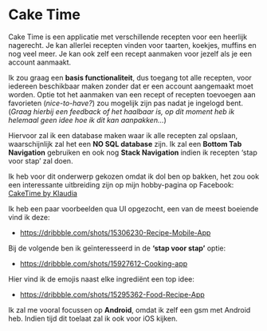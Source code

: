 <h1><b>Cake Time</b></h1>

<p>Cake Time is een applicatie met verschillende recepten voor een heerlijk nagerecht. Je kan allerlei recepten vinden voor taarten, koekjes, muffins en nog veel meer. Je kan ook zelf een recept aanmaken voor jezelf als je een account aanmaakt. 

Ik zou graag een <b>basis functionaliteit</b>, dus toegang tot alle recepten, voor iedereen beschikbaar maken zonder dat er een account aangemaakt moet worden. Optie tot het aanmaken van een recept of recepten toevoegen aan favorieten (<i>nice-to-have?</i>) zou mogelijk zijn pas nadat je ingelogd bent. (<i>Graag hierbij een feedback of het haalbaar is, op dit moment heb ik helemaal geen idee hoe ik dit kan aanpakken…</i>) </p>

<p>Hiervoor zal ik een database maken waar ik alle recepten zal opslaan, waarschijnlijk zal het een <b>NO SQL database</b> zijn.  Ik zal een <b>Bottom Tab Navigation</b> gebruiken en ook nog <b>Stack Navigation</b> indien ik recepten ‘stap voor stap’ zal doen. </p>

<p>Ik heb voor dit onderwerp gekozen omdat ik dol ben op bakken, het zou ook een interessante uitbreiding zijn op mijn hobby-pagina op Facebook: <a href="https://www.facebook.com/CakeTime-by-Klaudia-101815985445170/">CakeTime by Klaudia</a></p>

<p>Ik heb een paar voorbeelden qua UI opgezocht, een van de meest boeiende vind ik deze:

- https://dribbble.com/shots/15306230-Recipe-Mobile-App 

Bij de volgende ben ik geïnteresseerd in de <b>‘stap voor stap’</b> optie:  
- https://dribbble.com/shots/15927612-Cooking-app 

Hier vind ik de emojis naast elke ingrediënt een top idee: 
- https://dribbble.com/shots/15295362-Food-Recipe-App </p>

<p>Ik zal me vooral focussen op <b>Android</b>, omdat ik zelf een gsm met Android heb. Indien tijd dit toelaat zal ik ook voor iOS kijken.</p>
